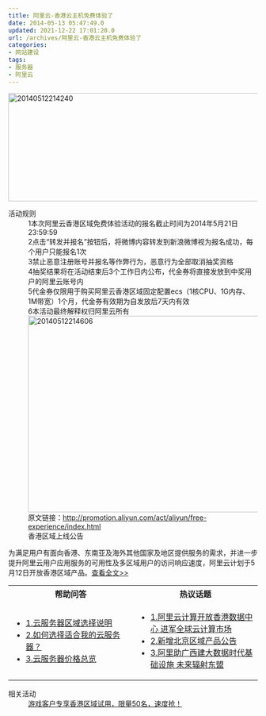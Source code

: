 ```yaml
---
title: 阿里云-香港云主机免费体验了
date: 2014-05-13 05:47:49.0
updated: 2021-12-22 17:01:20.0
url: /archives/阿里云-香港云主机免费体验了
categories: 
- 网站建设
tags: 
- 服务器
- 阿里云
---
```


<a href="http://uu126.cn/wp-content/uploads/2014/05/20140512214240.jpg"><img class="alignnone wp-image-653 size-full" src="http://bcs.duapp.com/blog2014/blog/201405/20140512214240.jpg" alt="20140512214240" width="780" height="218" /></a>
<dl class="activity-rule"><dt>活动规则</dt><dd>1本次阿里云香港区域免费体验活动的报名截止时间为2014年5月21日23:59:59</dd><dd>2点击“转发并报名”按钮后，将微博内容转发到新浪微博视为报名成功，每个用户只能报名1次</dd><dd>3禁止恶意注册账号并报名等作弊行为，恶意行为全部取消抽奖资格</dd><dd>4抽奖结果将在活动结束后3个工作日内公布，代金券将直接发放到中奖用户的阿里云账号内</dd><dd>5代金券仅限用于购买阿里云香港区域固定配置ecs（1核CPU、1G内存、1M带宽）1个月，代金券有效期为自发放后7天内有效</dd><dd>6本活动最终解释权归阿里云所有</dd><dd><a href="http://uu126.cn/wp-content/uploads/2014/05/20140512214606.jpg"><img class="alignnone wp-image-654 size-full" src="http://uu126.cn/wp-content/uploads/2014/05/20140512214606.jpg" alt="20140512214606" width="780" height="396" /></a></dd><dd>原文链接：<a href="http://promotion.aliyun.com/act/aliyun/free-experience/index.html" target="_blank">http://promotion.aliyun.com/act/aliyun/free-experience/index.html</a></dd><dd>
<div class="y-row">
<div class="hongkong-page-main">
<div class="weibo">
<div class="weibo-info">香港区域上线公告</div>
</div>
</div>
</div>
</dd></dl>
<div class="activity-announcement">
为满足用户有面向香港、东南亚及海外其他国家及地区提供服务的需求，并进一步提升阿里云用户应用服务的可用性及多区域用户的访问响应速度，阿里云计划于5月12日开放香港区域产品。<a href="http://bbs.aliyun.com/read/158032.html" target="_blank" data-ga="HKECS体验.文字链.查看公告">查看全文&gt;&gt;</a>
</div>
<table class="tb" cellspacing="0" cellpadding="0">
<tbody>
<tr>
<th width="50%">帮助问答</th>
<th width="50%">热议话题</th>
</tr>
<tr>
<td>
<ul>
	<li><a href="http://help.aliyun.com/view/11108189_13433645.html?spm=5176.7224653.1997284257.4.6QcBTJ" target="_blank" data-ga="">1.云服务器区域选择说明</a></li>
	<li><a href="http://help.aliyun.com/view/11108189_13483044.html?spm=5176.7224405.1997283377.5.zuw4xG" target="_blank" data-ga="">2.如何选择适合我的云服务器？</a></li>
	<li><a href="http://help.aliyun.com/view/11108189_13433720.html?spm=5176.7224497.1997283465.4.TSyQIc" target="_blank" data-ga="">3.云服务器价格总览</a></li>
</ul>
</td>
<td>
<ul>
	<li><a href="http://blog.aliyun.com/264?spm=5176.383338.10.1.hJu67T" target="_blank" data-ga="">1.阿里云计算开放香港数据中心 进军全球云计算市场</a></li>
	<li><a href="http://bbs.aliyun.com/read/157141.html?spm=5176.7189909.0.0.ehRFtU" target="_blank" data-ga="">2.新增北京区域产品公告</a></li>
	<li><a href="http://bbs.aliyun.com/read/156798.html?spm=5176.7189909.0.0.ehRFtU" target="_blank" data-ga="">3.阿里助广西建大数据时代基础设施 未来辐射东盟</a></li>
</ul>
</td>
</tr>
</tbody>
</table>
<dl class="activity-relate"><dt>相关活动</dt><dd><a href="http://bbs.aliyun.com/read/158072.html?displayMode=1" target="_blank" data-ga="HKECS体验.文字链.游戏客户专享">游戏客户专享香港区域试用，限量50名，速度抢！</a></dd></dl>